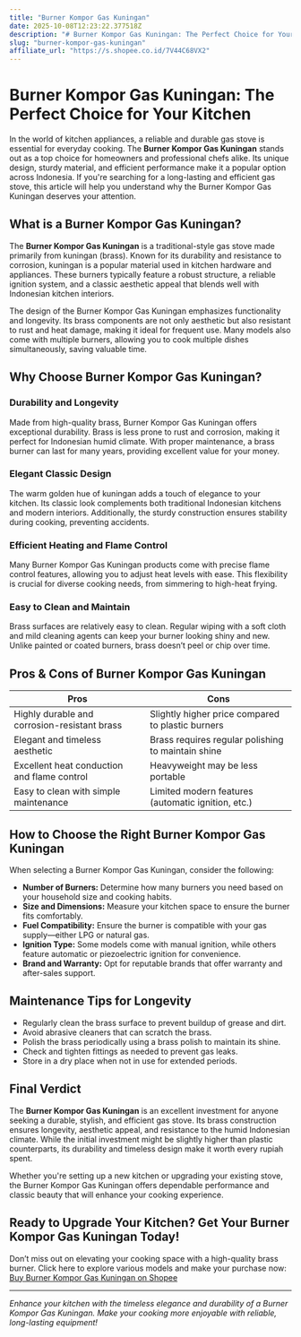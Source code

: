 ```yaml
---
title: "Burner Kompor Gas Kuningan"
date: 2025-10-08T12:23:22.377518Z
description: "# Burner Kompor Gas Kuningan: The Perfect Choice for Your Kitchen..."
slug: "burner-kompor-gas-kuningan"
affiliate_url: "https://s.shopee.co.id/7V44C68VX2"
---
```

# Burner Kompor Gas Kuningan: The Perfect Choice for Your Kitchen

In the world of kitchen appliances, a reliable and durable gas stove is essential for everyday cooking. The **Burner Kompor Gas Kuningan** stands out as a top choice for homeowners and professional chefs alike. Its unique design, sturdy material, and efficient performance make it a popular option across Indonesia. If you're searching for a long-lasting and efficient gas stove, this article will help you understand why the Burner Kompor Gas Kuningan deserves your attention.

## What is a Burner Kompor Gas Kuningan?

The **Burner Kompor Gas Kuningan** is a traditional-style gas stove made primarily from kuningan (brass). Known for its durability and resistance to corrosion, kuningan is a popular material used in kitchen hardware and appliances. These burners typically feature a robust structure, a reliable ignition system, and a classic aesthetic appeal that blends well with Indonesian kitchen interiors.

The design of the Burner Kompor Gas Kuningan emphasizes functionality and longevity. Its brass components are not only aesthetic but also resistant to rust and heat damage, making it ideal for frequent use. Many models also come with multiple burners, allowing you to cook multiple dishes simultaneously, saving valuable time.

## Why Choose Burner Kompor Gas Kuningan?

### Durability and Longevity

Made from high-quality brass, Burner Kompor Gas Kuningan offers exceptional durability. Brass is less prone to rust and corrosion, making it perfect for Indonesian humid climate. With proper maintenance, a brass burner can last for many years, providing excellent value for your money.

### Elegant Classic Design

The warm golden hue of kuningan adds a touch of elegance to your kitchen. Its classic look complements both traditional Indonesian kitchens and modern interiors. Additionally, the sturdy construction ensures stability during cooking, preventing accidents.

### Efficient Heating and Flame Control

Many Burner Kompor Gas Kuningan products come with precise flame control features, allowing you to adjust heat levels with ease. This flexibility is crucial for diverse cooking needs, from simmering to high-heat frying.

### Easy to Clean and Maintain

Brass surfaces are relatively easy to clean. Regular wiping with a soft cloth and mild cleaning agents can keep your burner looking shiny and new. Unlike painted or coated burners, brass doesn’t peel or chip over time.

## Pros & Cons of Burner Kompor Gas Kuningan

| Pros                                              | Cons                                              |
|---------------------------------------------------|--------------------------------------------------|
| Highly durable and corrosion-resistant brass     | Slightly higher price compared to plastic burners |
| Elegant and timeless aesthetic                  | Brass requires regular polishing to maintain shine |
| Excellent heat conduction and flame control     | Heavyweight may be less portable               |
| Easy to clean with simple maintenance          | Limited modern features (automatic ignition, etc.) |

## How to Choose the Right Burner Kompor Gas Kuningan

When selecting a Burner Kompor Gas Kuningan, consider the following:

- **Number of Burners:** Determine how many burners you need based on your household size and cooking habits.
- **Size and Dimensions:** Measure your kitchen space to ensure the burner fits comfortably.
- **Fuel Compatibility:** Ensure the burner is compatible with your gas supply—either LPG or natural gas.
- **Ignition Type:** Some models come with manual ignition, while others feature automatic or piezoelectric ignition for convenience.
- **Brand and Warranty:** Opt for reputable brands that offer warranty and after-sales support.

## Maintenance Tips for Longevity

- Regularly clean the brass surface to prevent buildup of grease and dirt.
- Avoid abrasive cleaners that can scratch the brass.
- Polish the brass periodically using a brass polish to maintain its shine.
- Check and tighten fittings as needed to prevent gas leaks.
- Store in a dry place when not in use for extended periods.

## Final Verdict

The **Burner Kompor Gas Kuningan** is an excellent investment for anyone seeking a durable, stylish, and efficient gas stove. Its brass construction ensures longevity, aesthetic appeal, and resistance to the humid Indonesian climate. While the initial investment might be slightly higher than plastic counterparts, its durability and timeless design make it worth every rupiah spent.

Whether you're setting up a new kitchen or upgrading your existing stove, the Burner Kompor Gas Kuningan offers dependable performance and classic beauty that will enhance your cooking experience.

## Ready to Upgrade Your Kitchen? Get Your Burner Kompor Gas Kuningan Today!

Don’t miss out on elevating your cooking space with a high-quality brass burner. Click here to explore various models and make your purchase now: [Buy Burner Kompor Gas Kuningan on Shopee](https://s.shopee.co.id/7V44C68VX2)

---

*Enhance your kitchen with the timeless elegance and durability of a Burner Kompor Gas Kuningan. Make your cooking more enjoyable with reliable, long-lasting equipment!*